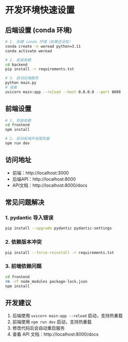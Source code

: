 # 开发环境快速设置

## 后端设置 (conda 环境)

```bash
# 1. 创建 conda 环境（如果还没有）
conda create -n weread python=3.11
conda activate weread

# 2. 安装依赖
cd backend
pip install -r requirements.txt

# 3. 启动后端服务
python main.py
# 或者
uvicorn main:app --reload --host 0.0.0.0 --port 8000
```

## 前端设置

```bash
# 1. 安装依赖
cd frontend
npm install

# 2. 启动前端开发服务器
npm run dev
```

## 访问地址

- 前端：http://localhost:3000
- 后端API：http://localhost:8000
- API文档：http://localhost:8000/docs

## 常见问题解决

### 1. pydantic 导入错误
```bash
pip install --upgrade pydantic pydantic-settings
```

### 2. 依赖版本冲突
```bash
pip install --force-reinstall -r requirements.txt
```

### 3. 前端依赖问题
```bash
cd frontend
rm -rf node_modules package-lock.json
npm install
```

## 开发建议

1. 后端使用 `uvicorn main:app --reload` 启动，支持热重载
2. 前端使用 `npm run dev` 启动，支持热重载
3. 修改代码后会自动重启服务
4. 查看 API 文档：http://localhost:8000/docs